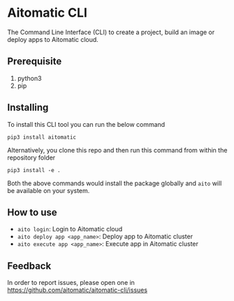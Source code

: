 # Aitomatic CLI

The Command Line Interface (CLI) to create a project, build an image or deploy apps to Aitomatic cloud.

## Prerequisite

1. python3
2. pip

## Installing

To install this CLI tool you can run the below command

```shell
pip3 install aitomatic
```

Alternatively, you clone this repo and then run this command from within the repository folder

```shell
pip3 install -e .
```

Both the above commands would install the package globally and `aito` will be available on your system.

## How to use

- `aito login`: Login to Aitomatic cloud 
- `aito deploy app <app_name>`: Deploy app to Aitomatic cluster
- `aito execute app <app_name>`: Execute app in Aitomatic cluster

## Feedback

In order to report issues, please open one in https://github.com/aitomatic/aitomatic-cli/issues
